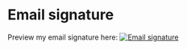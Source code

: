 # Email signature

Preview my email signature here:
[![Email signature](https://img.shields.io/badge/Email%20signature-Preview-blue?style=for-the-badge&logo=appveyor)](  https://htmlpreview.github.io/?https://github.com/Purrloin4/Email-signature/blob/main/signature.html)
